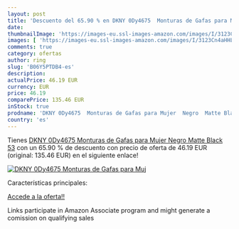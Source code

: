 ```yaml
---
layout: post
title: 'Descuento del 65.90 % en DKNY 0Dy4675  Monturas de Gafas para Muj'
date: 
thumbnailImage: 'https://images-eu.ssl-images-amazon.com/images/I/3123Cn4aHHL._SL200_.jpg'
images: [ 'https://images-eu.ssl-images-amazon.com/images/I/3123Cn4aHHL._SL200_.jpg' ]
comments: true
category: ofertas
author: ring
slug: 'B06Y5PTDB4-es'
description:
actualPrice: 46.19 EUR
currency: EUR
price: 46.19
comparePrice: 135.46 EUR
inStock: true
prodname: 'DKNY 0Dy4675  Monturas de Gafas para Mujer  Negro  Matte Black   53'
country: 'es'
---
```


Tienes [DKNY 0Dy4675  Monturas de Gafas para Mujer  Negro  Matte Black   53](https://www.amazon.es/dp/B06Y5PTDB4/?tag=tolees-21) con un 65.90 % de descuento con precio de oferta de 46.19 EUR (original: 135.46 EUR) en el siguiente enlace!

[![DKNY 0Dy4675  Monturas de Gafas para Muj](https://images-eu.ssl-images-amazon.com/images/I/3123Cn4aHHL._SL200_.jpg)](https://www.amazon.es/dp/B06Y5PTDB4/?tag=tolees-21)

Características principales:


[Accede a la oferta!!](https://www.amazon.es/dp/B06Y5PTDB4/?tag=tolees-21)

Links participate in Amazon Associate program and might generate a comission on qualifying sales


